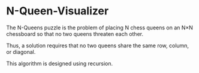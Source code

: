 # N-Queen-Visualizer

The N-Queens puzzle is the problem of placing N chess queens on an N×N chessboard so that no two queens threaten each other.

Thus, a solution requires that no two queens share the same row, column, or diagonal.

This algorithm is designed using recursion.

